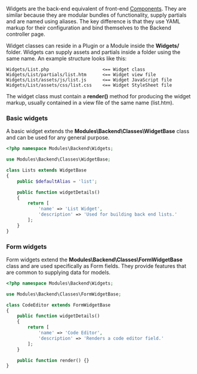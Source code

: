 Widgets are the back-end equivalent of front-end [Components](Components). They are similar because they are modular bundles of functionality, supply partials and are named using aliases. The key difference is that they use YAML markup for their configuration and bind themselves to the Backend controller page.

Widget classes can reside in a Plugin or a Module inside the **Widgets/** folder. Widgets can supply assets and partials inside a folder using the same name. An example structure looks like this:

```
Widgets/List.php                    <== Widget class
Widgets/List/partials/list.htm      <== Widget view file
Widgets/List/assets/js/list.js      <== Widget JavaScript file
Widgets/List/assets/css/list.css    <== Widget StyleSheet file
```

The widget class must contain a **render()** method for producing the widget markup, usually contained in a view file of the same name (list.htm).

### Basic widgets

A basic widget extends the **Modules\Backend\Classes\WidgetBase** class and can be used for any general purpose.

```php
<?php namespace Modules\Backend\Widgets;

use Modules\Backend\Classes\WidgetBase;

class Lists extends WidgetBase
{
    public $defaultAlias = 'list';

    public function widgetDetails()
    {
        return [
            'name' => 'List Widget',
            'description' => 'Used for building back end lists.'
        ];
    }
}
```

### Form widgets

Form widgets extend the **Modules\Backend\Classes\FormWidgetBase** class and are used specifically as Form fields. They provide features that are common to supplying data for models.

```php
<?php namespace Modules\Backend\Widgets;

use Modules\Backend\Classes\FormWidgetBase;

class CodeEditor extends FormWidgetBase
{
    public function widgetDetails()
    {
        return [
            'name' => 'Code Editor',
            'description' => 'Renders a code editor field.'
        ];
    }

    public function render() {}
}
```